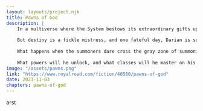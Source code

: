 ```yaml
---
layout: layouts/project.njk
title: Pawns of God
description: |
    In a multiverse where the System bestows its extraordinary gifts upon the chosen few, Darian is trapped in a mundane realm, deprived of magic, stats, and classes. He's an ordinary soul in an extraordinary cosmos.
    
    But destiny is a fickle mistress, and one fateful day, Darian is summoned from his ordinary life and thrust into a world blessed by the System. A world where the rules of summoning are hazy and the boundaries between experimentation and power are blurred.
    
    What happens when the summoners dare cross the gray zone of summoning and seek to create a super-human? Brace yourself for an epic showdown as Darian takes on the System itself! Or does he? For he is now an acknowledged error; he is [Error #46].
    
    What powers will he unlock, and what classes will he master on his path to greatness? Explore Darian's boundless potential as he transcends the very limits of what the System originally could do.
image: "/assets/pawns.png"
link: "https://www.royalroad.com/fiction/40580/pawns-of-god"
date: 2023-11-03
chapters: pawns-of-god
---
```


arst

